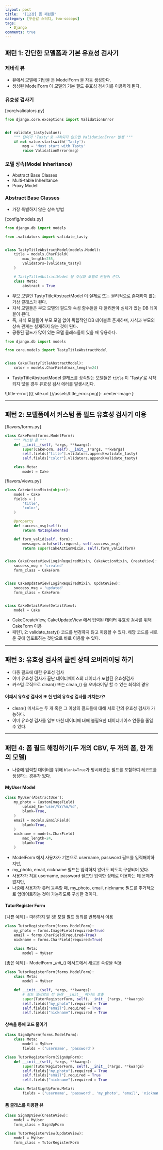 ```yaml
---
layout: post
title:  "[12장] 폼 패턴들"
category: [두숟갈 스터디, two-scoops]
tags:
  - Django
comments: true
---
```


## 패턴 1: 간단한 모델폼과 기본 유효성 검사기

### 제네릭 뷰
- 뷰에서 모델에 기반을 둔 ModelForm 을 자동 생성한다.
- 생성된 ModelForm 이 모델의 기본 필드 유효성 검사기를 이용하게 된다.

### 유효성 검사기

[core/validators.py]

```python
from django.core.exceptions import ValidationError


def validate_tasty(value):
    """ 단어가 'Tasty'로 시작되지 않으면 ValidationError 발생 """
    if not value.startswith('Tasty'):
        msg = 'Must start with Tasty'
        raise ValidationError(msg)
```

### 모델 상속(Model Inheritance)
- Abstract Base Classes
- Multi-table Inheritance
- Proxy Model

### Abstract Base Classes
- 가장 특별하지 않은 상속 방법

[config/models.py]

```python
from django.db import models

from .validators import validate_tasty


class TastyTitleAbstractModel(models.Model):
    title = models.CharField(
        max_length=255,
        validators=[validate_tasty]
    )

	# TastyTitleAbstractModel 을 추상화 모델로 만들어 준다.
    class Meta:
        abstract = True
```

- 부모 모델인 TastyTitleAbstractModel 이 실제로 또는 물리적으로 존재하지 않는 가상 클래스가 된다.
- 자식 모델들은 부모 모델의 필드와 속성 함수들을 다 물려받아 실체가 있는 DB 테이블이 된다.
- 즉, 자식 모델들이 부모 모델 없이 독립적인 DB 테이블로 존재하며, 자식과 부모의 상속 관계는 실재하지 않는 것이 된다.
- 공통된 필드가 많이 있는 모델 클래스들이 있을 때 유용하다.

```python
from django.db import models

from core.models import TastyTitleAbstractModel


class Cake(TastyTitleAbstractModel):
    color = models.CharField(max_length=24)
```

- TastyTitleAbstractModel 클래스를 상속받는 모델들은 `title` 이 'Tasty'로 시작되지 않을 경우 유효성 검사 에러를 발생시킨다.

![title-error]({{ site.url }}/assets/title_error.png){: .center-image }

---

## 패턴 2: 모델폼에서 커스텀 폼 필드 유효성 검사기 이용

[flavors/forms.py]

```python
class CakeForm(forms.ModelForm):
    """ 커스텀 폼 """
    def __init__(self, *args, **kwargs):
        super(CakeForm, self).__init__(*args, **kwargs)
        self.fields["title"].vlidators.append(validate_tasty)
        self.fields["color"].vlidators.append(validate_tasty)

    class Meta:
        model = Cake
```

[flavors/views.py]

```python
class CakeActionMixin(object):
    model = Cake
    fields = (
        'title',
        'color',
    )

    @property
    def success_msg(self):
        return NotImplemented

    def form_valid(self, form):
        messages.info(self.request, self.success_msg)
        return super(CakeActionMixin, self).form_valid(form)


class CakeCreateView(LoginRequiredMixin, CakeActionMixin, CreateView):
    success_msg = 'created'
    form_class = CakeForm


class CakeUpdateView(LoginRequiredMixin, UpdateView):
    success_msg = 'updated'
    form_class = CakeForm


class CakeDetailView(DetailView):
    model = Cake
```

- CakeCreateView, CakeUpdateView 에서 입력된 데이터 유효성 검사를 위해 CakeForm 이용
- 패턴1, 2: validate_tasty() 코드를 변경하지 않고 이용할 수 있다. 해당 코드를 새로운 곳에 임포트하는 것만으로 바로 이용할 수 있다.

---

## 패턴 3: 유효성 검사의 클린 상태 오버라이딩 하기
- 다중 필드에 대한 유효성 검사
- 이미 유효성 검사가 끝난 데이터베이스의 데이터가 포함된 유효성검사
- 커스텀 로직으로 clean() 또는 clean_<field name>() 을 오버라이딩 할 수 있는 최적의 경우

#### 어째서 유효성 검사에 또 한 번의 유효성 검사를 거치는가?
- clean() 메서드는 두 개 혹은 그 이상의 필드들에 대해 서로 간의 유효성 검사가 가능하다.
- 이미 유효성 검사를 일부 마친 데이터에 대해 불필요한 데이터베이스 연동을 줄일 수 있다.

---

## 패턴 4: 폼 필드 해킹하기(두 개의 CBV, 두 개의 폼, 한 개의 모델)
- 나중에 입력할 데이터를 위해 `blank=True`가 명시돼있는 필드를 포함하여 레코드를 생성하는 경우가 있다.

#### MyUser Model

```python
class MyUser(AbstractUser):
	my_photo = CustomImageField(
        upload_to='user/%Y/%m/%d',
        blank=True,
    )
	email = models.EmailField(
        blank=True,
    )
	nickname = models.CharField(
        max_length=24,
        blank=True
    )
```

- ModelForm 에서 사용자가 기본으로 username, password 필드를 입력해야하지만,
- my_photo, email, nickname 필드는 입력하지 않아도 되도록 구성되어 있다.
- 사용자가 처음 username, password 필드만 입력한 상태로 이용하는 데 문제가 없지만,
- 나중에 사용자가 튜터 등록할 때, my_photo, email, nickname 필드를 추가적으로 업데이트하는 것이 가능하도록 구성한 것이다.

#### TutorRegister Form

[나쁜 예제] - 따라하지 말 것! 모델 필드 정의를 반복해서 이용

```python
class TutorRegisterForm(forms.ModelForm):
	my_photo = forms.ImageField(required=True)
	email = forms.CharField(required=True)
	nickname = forms.CharField(required=True)

	class Meta:
		model = MyUser
```

[좋은 예제] - ModelForm \__init__() 메서드에서 새로운 속성을 적용

```python
class TutorRegisterForm(forms.ModelForm):
	class Meta:
		model = MyUser

	def __init__(self, *args, **kwargs):
		# 필드 오버로드 전 원래 __init__ 메서드 호출
		super(TutorRegisterForm, self).__init__(*args, **kwargs)
		self.fields["my_photo"].required = True
		self.fields["email"].required = True
		self.fields["nickname"].required = True
```

#### 상속을 통해 코드 줄이기

```python
class SignUpForm(forms.ModelForm):
	class Meta:
		model = MyUser
		fields = ('username', 'password')

class TutorRegisterForm(SignUpForm):
	def __init__(self, *args, **kwargs):
		super(TutorRegisterForm, self).__init__(*args, **kwargs)
		self.fields["my_photo"].required = True
		self.fields["email"].required = True
		self.fields["nickname"].required = True

	class Meta(SignUpForm.Meta):
		fields = ('username', 'password', 'my_photo', 'email', 'nickname')
```

#### 폼 클래스를 이용한 뷰

```python
class SignUpView(CreateView):
	model = MyUser
	form_class = SignUpForm

class TutorRegisterView(UpdateView):
	model = MyUser
	form_class = TutorRegisterForm
```
